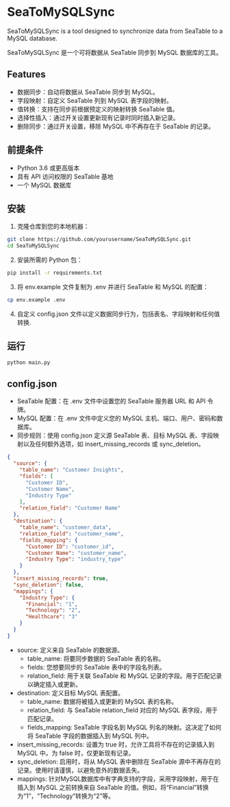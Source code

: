 # SeaToMySQLSync
SeaToMySQLSync is a tool designed to synchronize data from SeaTable to a MySQL database.

SeaToMySQLSync 是一个可将数据从 SeaTable 同步到 MySQL 数据库的工具。

## Features

- 数据同步：自动将数据从 SeaTable 同步到 MySQL。
- 字段映射：自定义 SeaTable 列到 MySQL 表字段的映射。
- 值转换：支持在同步前根据预定义的映射转换 SeaTable 值。
- 选择性插入：通过开关设置更新现有记录时同时插入新记录。
- 删除同步：通过开关设置，移除 MySQL 中不再存在于 SeaTable 的记录。

## 前提条件

- Python 3.6 或更高版本
- 具有 API 访问权限的 SeaTable 基地
- 一个 MySQL 数据库

## 安装

1. 克隆仓库到您的本地机器：

```bash
git clone https://github.com/yourusername/SeaToMySQLSync.git
cd SeaToMySQLSync
```

2. 安装所需的 Python 包：

```bash
pip install -r requirements.txt
```

3. 将 env.example 文件复制为 .env 并进行 SeaTable 和 MySQL 的配置：

```bash
cp env.example .env
```

4. 自定义 config.json 文件以定义数据同步行为，包括表名、字段映射和任何值转换.

## 运行

```bash
python main.py
```

## config.json

- SeaTable 配置：在 .env 文件中设置您的 SeaTable 服务器 URL 和 API 令牌。
- MySQL 配置：在 .env 文件中定义您的 MySQL 主机、端口、用户、密码和数据库。
- 同步规则：使用 config.json 定义源 SeaTable 表、目标 MySQL 表、字段映射以及任何额外选项，如 insert_missing_records 或 sync_deletion。

```json
{
  "source": {
    "table_name": "Customer Insights",
    "fields": [
      "Customer ID",
      "Customer Name",
      "Industry Type"
    ],
    "relation_field": "Customer Name"
  },
  "destination": {
    "table_name": "customer_data",
    "relation_field": "customer_name",
    "fields_mapping": {
      "Customer ID": "customer_id",
      "Customer Name": "customer_name",
      "Industry Type": "industry_type"
    }
  },
  "insert_missing_records": true,
  "sync_deletion": false,
  "mappings": {
    "Industry Type": {
      "Financial": "1",
      "Technology": "2",
      "Healthcare": "3"
    }
  }
}
```

- source: 定义来自 SeaTable 的数据源。
   - table_name: 将要同步数据的 SeaTable 表的名称。
   - fields: 您想要同步的 SeaTable 表中的字段名列表。
   - relation_field: 用于关联 SeaTable 和 MySQL 记录的字段。用于匹配记录以确定插入或更新。
- destination: 定义目标 MySQL 表配置。
   - table_name: 数据将被插入或更新的 MySQL 表的名称。
   - relation_field: 与 SeaTable relation_field 对应的 MySQL 表字段，用于匹配记录。
   - fields_mapping: SeaTable 字段名到 MySQL 列名的映射。这决定了如何将 SeaTable 字段的数据插入到 MySQL 列中。
- insert_missing_records: 设置为 true 时，允许工具将不存在的记录插入到 MySQL 中。为 false 时，仅更新现有记录。
- sync_deletion: 启用时，将从 MySQL 表中删除在 SeaTable 源中不再存在的记录。使用时请谨慎，以避免意外的数据丢失。
- mappings: 针对MySQL数据库中有字典支持的字段，采用字段映射，用于在插入到 MySQL 之前转换来自 SeaTable 的值。例如，将“Financial”转换为“1”，“Technology”转换为“2”等。
